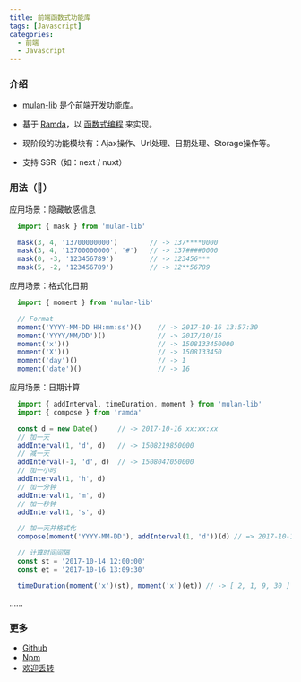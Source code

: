 ```yaml
---
title: 前端函数式功能库
tags: [Javascript]
categories:
  - 前端
  - Javascript
---
```

### 介绍

* [mulan-lib][mulan-lib] 是个前端开发功能库。

* 基于 [Ramda][ramda]，以 [函数式编程][mostly-adequate-guide] 来实现。

* 现阶段的功能模块有：Ajax操作、Url处理、日期处理、Storage操作等。

* 支持 SSR（如：next / nuxt）

### 用法（🌰）

  应用场景：隐藏敏感信息

  ```js
    import { mask } from 'mulan-lib'

    mask(3, 4, '13700000000')        // -> 137****0000
    mask(3, 4, '13700000000', '#')   // -> 137####0000
    mask(0, -3, '123456789')         // -> 123456***
    mask(5, -2, '123456789')         // -> 12**56789
  ```

  应用场景：格式化日期

  ```js
    import { moment } from 'mulan-lib'

    // Format
    moment('YYYY-MM-DD HH:mm:ss')()    // -> 2017-10-16 13:57:30
    moment('YYYY/MM/DD')()             // -> 2017/10/16
    moment('x')()                      // -> 1508133450000
    moment('X')()                      // -> 1508133450
    moment('day')()                    // -> 1
    moment('date')()                   // -> 16
  ```

  应用场景：日期计算

  ```js
    import { addInterval, timeDuration, moment } from 'mulan-lib'
    import { compose } from 'ramda'

    const d = new Date()     // -> 2017-10-16 xx:xx:xx
    // 加一天
    addInterval(1, 'd', d)   // -> 1508219850000
    // 减一天
    addInterval(-1, 'd', d)  // -> 1508047050000
    // 加一小时
    addInterval(1, 'h', d)
    // 加一分钟
    addInterval(1, 'm', d)
    // 加一秒钟
    addInterval(1, 's', d)

    // 加一天并格式化
    compose(moment('YYYY-MM-DD'), addInterval(1, 'd'))(d) // => 2017-10-17

    // 计算时间间隔
    const st = '2017-10-14 12:00:00'
    const et = '2017-10-16 13:09:30'

    timeDuration(moment('x')(st), moment('x')(et)) // -> [ 2, 1, 9, 30 ]
  ```

  ......

### 更多

  * [Github][mulan-lib]
  * [Npm][mulan-lib-npm]
  * [欢迎丢转][issues]


[mulan-lib]:https://github.com/xfcdxg/mulan-lib
[issues]:https://github.com/xfcdxg/mulan-lib/issues
[mulan-lib-npm]:https://www.npmjs.com/package/mulan-lib
[ramda]:https://github.com/ramda/ramda
[mostly-adequate-guide]:https://github.com/llh911001/mostly-adequate-guide-chinese
